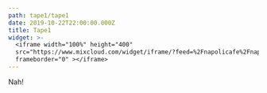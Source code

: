 ```yaml
---
path: tape1/tape1
date: 2019-10-22T22:00:00.000Z
title: Tape1
widget: >-
  <iframe width="100%" height="400"
  src="https://www.mixcloud.com/widget/iframe/?feed=%2Fnapolicafe%2Fnapoli-caf%C3%A8-vol-1%2F"
  frameborder="0" ></iframe>
---
```

Nah!
